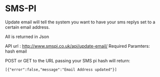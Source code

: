 SMS-PI
======

Update email will tell the system you want to have your sms replys set to a certain email address.

All is returned in Json

API url : http://www.smspi.co.uk/api/update-email/
Required Paramters: 
hash
email


POST or GET to the URL passing your SMS pi hash will return:

```
[{"error":false,"message":"Email Address updated"}]
```
